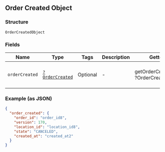 ## Order Created Object

### Structure

`OrderCreatedObject`

### Fields

| Name | Type | Tags | Description | Getter | Setter |
|  --- | --- | --- | --- | --- | --- |
| `orderCreated` | [`?OrderCreated`](/doc/models/order-created.md) | Optional | - | getOrderCreated(): ?OrderCreated | setOrderCreated(?OrderCreated orderCreated): void |

### Example (as JSON)

```json
{
  "order_created": {
    "order_id": "order_id8",
    "version": 170,
    "location_id": "location_id8",
    "state": "CANCELED",
    "created_at": "created_at2"
  }
}
```

